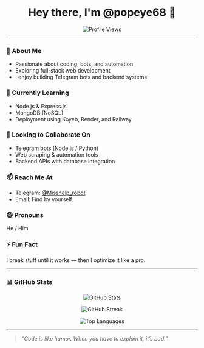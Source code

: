 <h1 align="center">Hey there, I'm @popeye68 👋</h1>

<p align="center">
  <img src="https://komarev.com/ghpvc/?username=YourUsername&label=Profile%20views&color=0e75b6&style=flat" alt="Profile Views" />
</p>

---

### 👀 About Me  
- Passionate about coding, bots, and automation  
- Exploring full-stack web development  
- I enjoy building Telegram bots and backend systems  

### 🌱 Currently Learning  
- Node.js & Express.js  
- MongoDB (NoSQL)  
- Deployment using Koyeb, Render, and Railway  

### 🤝 Looking to Collaborate On  
- Telegram bots (Node.js / Python)  
- Web scraping & automation tools  
- Backend APIs with database integration  

### 📫 Reach Me At  
- Telegram: [@Misshelp_robot](https://t.me/YourTelegram)  
- Email: Find by yourself.

### 😄 Pronouns  
He / Him  

### ⚡ Fun Fact  
I break stuff until it works — then I optimize it like a pro.

---

### 📊 GitHub Stats

<p align="center">
  <img src="https://github-readme-stats.vercel.app/api?username=YourUsername&show_icons=true&theme=radical" alt="GitHub Stats" />
</p>

<p align="center">
  <img src="https://github-readme-streak-stats.herokuapp.com/?user=popeye68&theme=radical" alt="GitHub Streak" />
</p>

<p align="center">
  <img src="https://github-readme-stats.vercel.app/api/top-langs/?username=popeye68&layout=compact&theme=radical" alt="Top Languages" />
</p>

---

> *“Code is like humor. When you have to explain it, it’s bad.”*

